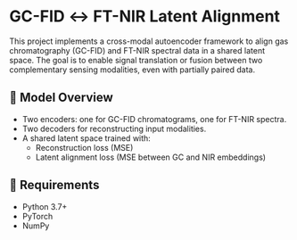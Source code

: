 # GC-FID ↔ FT-NIR Latent Alignment

This project implements a cross-modal autoencoder framework to align gas chromatography (GC-FID) and FT-NIR spectral data in a shared latent space. The goal is to enable signal translation or fusion between two complementary sensing modalities, even with partially paired data.

## 🧠 Model Overview

- Two encoders: one for GC-FID chromatograms, one for FT-NIR spectra.
- Two decoders for reconstructing input modalities.
- A shared latent space trained with:
  - Reconstruction loss (MSE)
  - Latent alignment loss (MSE between GC and NIR embeddings)

## 🔧 Requirements
- Python 3.7+
- PyTorch
- NumPy
